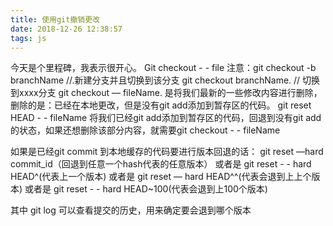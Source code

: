 ```yaml
---
title: 使用git撤销更改
date: 2018-12-26 12:38:57
tags: js
---
```

今天是个里程碑，我表示很开心。
Git checkout  - -  file 
        注意：git checkout -b branchName    //.新建分支并且切换到该分支
                    git checkout branchName.     // 切换到xxxx分支
         git checkout — fileName. 是将我们最新的一些修改内容进行删除，
删除的是：已经在本地更改，但是没有git add添加到暂存区的代码。
        git reset HEAD - - fileName  将我们已经git add添加到暂存区的代码，回退到没有git add的状态，如果还想删除该部分内容，就需要git checkout - -  fileName
      

如果是已经git commit 到本地缓存的代码要进行版本回退的话：
  git reset —hard commit_id（回退到任意一个hash代表的任意版本）
或者是 git reset - - hard HEAD^(代表上一个版本)
或者是 git reset — hard HEAD^^(代表会退到上上个版本)
或者是 git reset - - hard HEAD~100(代表会退到上100个版本)


其中 git log 可以查看提交的历史，用来确定要会退到哪个版本

